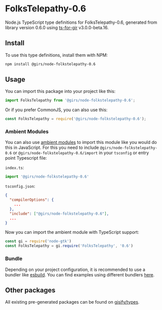 
# FolksTelepathy-0.6

Node.js TypeScript type definitions for FolksTelepathy-0.6, generated from library version 0.6.0 using [ts-for-gir](https://github.com/gjsify/ts-for-gir) v3.0.0-beta.16.


## Install

To use this type definitions, install them with NPM:
```bash
npm install @girs/node-folkstelepathy-0.6
```

## Usage

You can import this package into your project like this:
```ts
import FolksTelepathy from '@girs/node-folkstelepathy-0.6';
```

Or if you prefer CommonJS, you can also use this:
```ts
const FolksTelepathy = require('@girs/node-folkstelepathy-0.6');
```

### Ambient Modules

You can also use [ambient modules](https://github.com/gjsify/ts-for-gir/tree/main/packages/cli#ambient-modules) to import this module like you would do this in JavaScript.
For this you need to include `@girs/node-folkstelepathy-0.6` or `@girs/node-folkstelepathy-0.6/import` in your `tsconfig` or entry point Typescript file:

`index.ts`:
```ts
import '@girs/node-folkstelepathy-0.6'
```

`tsconfig.json`:
```json
{
  "compilerOptions": {
    ...
  },
  "include": ["@girs/node-folkstelepathy-0.6"],
  ...
}
```

Now you can import the ambient module with TypeScript support: 

```ts
const gi = require('node-gtk')
const FolksTelepathy = gi.require('FolksTelepathy', '0.6')
```


### Bundle

Depending on your project configuration, it is recommended to use a bundler like [esbuild](https://esbuild.github.io/). You can find examples using different bundlers [here](https://github.com/gjsify/ts-for-gir/tree/main/examples).

## Other packages

All existing pre-generated packages can be found on [gjsify/types](https://github.com/gjsify/types).

